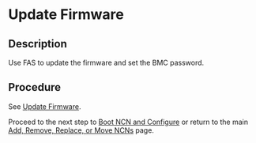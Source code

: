 # Update Firmware

## Description

Use FAS to update the firmware and set the BMC password.

## Procedure

See [Update Firmware](../../firmware/Update_Firmware_with_FAS.md).

Proceed to the next step to [Boot NCN and Configure](Boot_NCN.md) or return to the main [Add, Remove, Replace, or Move NCNs](Add_Remove_Replace_NCNs.md) page.
